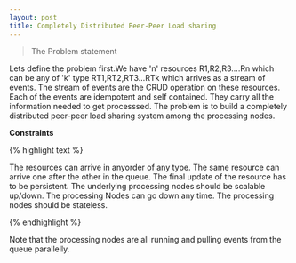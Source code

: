 ```yaml
---
layout: post
title: Completely Distributed Peer-Peer Load sharing
---
```


>The Problem statement

Lets define the problem first.We have 'n' resources R1,R2,R3....Rn which can be any of 'k' type RT1,RT2,RT3...RTk which arrives as a stream of events. The stream of events are the CRUD operation on these resources. Each of the events are idempotent and self contained. They carry all the information needed to get processsed. The problem is to build a completely distributed peer-peer load sharing system among the processing nodes.

<b>Constraints</b>

{% highlight text %}

The resources can arrive in anyorder of any type.
The same resource can arrive one after the other in the queue.
The final update of the resource has to be persistent.
The underlying processing nodes should be scalable up/down.
The processing Nodes can go down any time.
The processing nodes should be stateless.

{% endhighlight %}

Note that the processing nodes are all running and pulling events from the queue parallelly.

